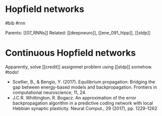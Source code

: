 # Hopfield networks

#bib #rnn

Parents: [[07_RNNs]]
Related: [[deepneuro]], [[ene_091_hipp]], [[stdp]]

# Continuous Hopfield networks

Apparently, solve [[credit]] assignmet problem using [[stdp]] somehow. #todo!

* Scellier, B., & Bengio, Y. (2017). Equilibrium propagation: Bridging the gap between energy-based models and backpropagation. Frontiers in computational neuroscience, 11, 24.
* J.C.R. Whittington, R. Bogacz. An approximation of the error backpropagation algorithm in a predictive coding network with local Hebbian synaptic plasticity. Neural Comput., 29 (2017), pp. 1229-1262
